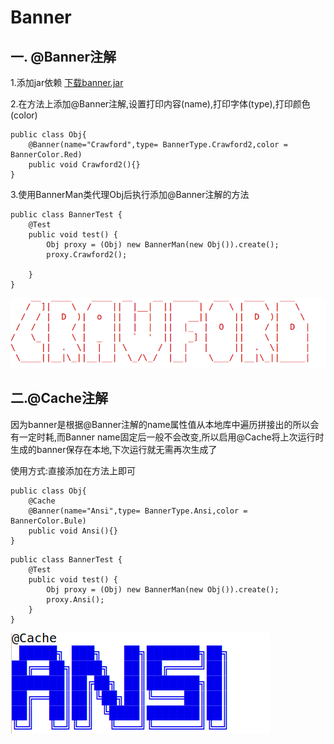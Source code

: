 # Banner
## 一. @Banner注解
1.添加jar依赖 [下载banner.jar](https://github.com/vua/Banner/releases/tag/v1)

2.在方法上添加@Banner注解,设置打印内容(name),打印字体(type),打印颜色(color)
```
public class Obj{
	@Banner(name="Crawford",type= BannerType.Crawford2,color = BannerColor.Red)
	public void Crawford2(){}
}
```
3.使用BannerMan类代理Obj后执行添加@Banner注解的方法
```
public class BannerTest {
    @Test
    public void test() {
        Obj proxy = (Obj) new BannerMan(new Obj()).create();  
        proxy.Crawford2();
    
    }
}
```
![效果图](https://github.com/vua/Banner/blob/master/img.png)
## 二.@Cache注解
因为banner是根据@Banner注解的name属性值从本地库中遍历拼接出的所以会有一定时耗,而Banner name固定后一般不会改变,所以启用@Cache将上次运行时生成的banner保存在本地,下次运行就无需再次生成了

使用方式:直接添加在方法上即可
```
public class Obj{
	@Cache
	@Banner(name="Ansi",type= BannerType.Ansi,color = BannerColor.Bule)
	public void Ansi(){}
}
```
```
public class BannerTest {
    @Test
    public void test() {
        Obj proxy = (Obj) new BannerMan(new Obj()).create();  
        proxy.Ansi();
    }
}
```

![效果图](https://github.com/vua/Banner/blob/master/img1.png)
